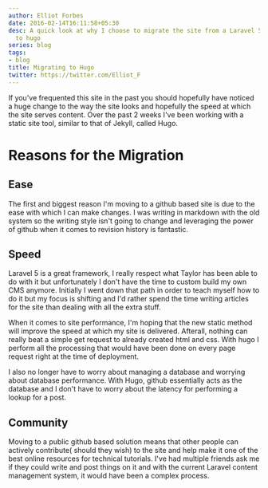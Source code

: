 ```yaml
---
author: Elliot Forbes
date: 2016-02-14T16:11:58+05:30
desc: A quick look at why I choose to migrate the site from a Laravel 5 based system
  to hugo
series: blog
tags:
- blog
title: Migrating to Hugo
twitter: https://twitter.com/Elliot_F
---
```


If you've frequented this site in the past you should hopefully have noticed a huge change to the way the site looks and hopefully the speed at which the site serves content. Over the past 2 weeks I've been working with a static site tool, similar to that of Jekyll, called Hugo.

# Reasons for the Migration

## Ease

The first and biggest reason I'm moving to a github based site is due to the ease with which I can make changes. I was writing in markdown with the old system so the writing style isn't going to change and leveraging the power of github when it comes to revision history is fantastic.


## Speed

Laravel 5 is a great framework, I really respect what Taylor has been able to do with it but unfortunately I don't have the time to custom build my own CMS anymore. Initially I went down that path in order to teach myself how to do it but my focus is shifting and I'd rather spend the time writing articles for the site than dealing with all the extra stuff.

When it comes to site performance, I'm hoping that the new static method will improve the speed at which my site is delivered. Afterall, nothing can really beat a simple get request to already created html and css. With hugo I perform all the processing that would have been done on every page request right at the time of deployment. 

I also no longer have to worry about managing a database and worrying about database performance. With Hugo, github essentially acts as the database and I don't have to worry about the latency for performing a lookup for a post.

## Community

Moving to a public github based solution means that other people can actively contribute( should they wish) to the site and help make it one of the best online resources for technical tutorials. I've had multiple friends ask me if they could write and post things on it and with the current Laravel content management system, it would have been a complex process.



